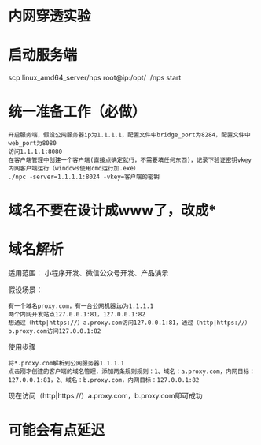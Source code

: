 # 内网穿透实验

# 启动服务端
scp linux_amd64_server/nps root@ip:/opt/
./nps start

# 统一准备工作（必做）

    开启服务端，假设公网服务器ip为1.1.1.1，配置文件中bridge_port为8284，配置文件中web_port为8080
    访问1.1.1.1:8080
    在客户端管理中创建一个客户端(直接点确定就行，不需要填任何东西)，记录下验证密钥vkey
    内网客户端运行（windows使用cmd运行加.exe）
    ./npc -server=1.1.1.1:8024 -vkey=客户端的密钥
# 域名不要在设计成www了，改成*

# 域名解析

适用范围： 小程序开发、微信公众号开发、产品演示

假设场景：

    有一个域名proxy.com，有一台公网机器ip为1.1.1.1
    两个内网开发站点127.0.0.1:81，127.0.0.1:82
    想通过（http|https://）a.proxy.com访问127.0.0.1:81，通过（http|https://）b.proxy.com访问127.0.0.1:82

使用步骤

    将*.proxy.com解析到公网服务器1.1.1.1
    点击刚才创建的客户端的域名管理，添加两条规则规则：1、域名：a.proxy.com，内网目标：127.0.0.1:81，2、域名：b.proxy.com，内网目标：127.0.0.1:82

现在访问（http|https://）a.proxy.com，b.proxy.com即可成功

# 可能会有点延迟